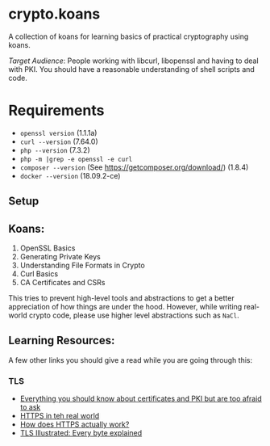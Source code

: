 # crypto.koans

A collection of koans for learning basics of practical cryptography using koans.

_Target Audience_: People working with libcurl, libopenssl and having to deal with PKI. You should have a reasonable understanding of shell scripts and code.

# Requirements

-   `openssl version` (1.1.1a)
-   `curl --version` (7.64.0)
-   `php --version` (7.3.2)
-   `php -m |grep -e openssl -e curl`
-   `composer --version` (See <https://getcomposer.org/download/>) (1.8.4)
-   `docker --version` (18.09.2-ce)

## Setup

## Koans:

1.  OpenSSL Basics
2.  Generating Private Keys
3.  Understanding File Formats in Crypto
4.  Curl Basics
5.  CA Certificates and CSRs

This tries to prevent high-level tools and abstractions to get a better appreciation of how things are under the hood. However, while writing real-world crypto code, please use higher level abstractions such as `NaCl`.

## Learning Resources:

A few other links you should give a read while you are going through this:

### TLS

-   [Everything you should know about certificates and PKI but are too afraid to ask](https://smallstep.com/blog/everything-pki.html)
-   [HTTPS in teh real world](https://robertheaton.com/2018/11/28/https-in-the-real-world/)
-   [How does HTTPS actually work?](https://robertheaton.com/2014/03/27/how-does-https-actually-work/)
-   [TLS Illustrated: Every byte explained](https://tls.ulfheim.net/)
